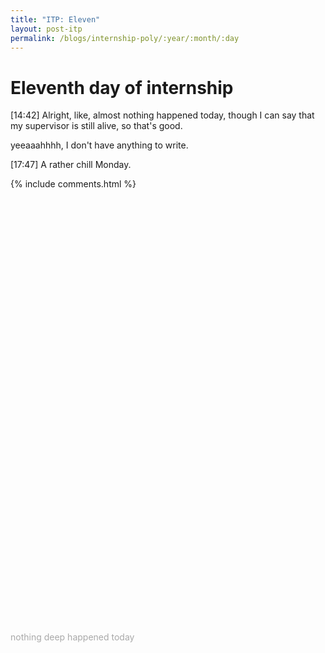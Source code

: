 ```yaml
---
title: "ITP: Eleven"
layout: post-itp
permalink: /blogs/internship-poly/:year/:month/:day
---
```

# Eleventh day of internship

<span class="timestamp">[14:42]</span> Alright, like, almost nothing happened today, though I can say that my supervisor is still alive, so that's good. 

yeeaaahhhh, I don't have anything to write.

<span class="timestamp">[17:47]</span> A rather chill Monday.

{% include comments.html %}

<br>
<br>
<br>
<br>
<br>
<br>
<br>
<br>
<br>
<br>
<br>
<br>
<br>
<br>
<br>
<br>
<br>
<br>
<br>
<br>
<br>
<br>
<br>
<br>
<br>
<br>
<br>
<br>
<br>
<br>
<br>
<br>
<br>
<br>
<br>
<br>
<br>
<br>
<br>
<br>

<span class="disable-selection" onclick="loadText()" style="color:#0005;">nothing deep happened today</span>
<span class="disable-selection" id="load-text" style="display:block;"></span>